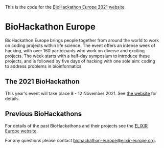 This is the code for the [BioHackathon Europe 2021 website](https://biohackathon-europe.org/index.html).

# BioHackathon Europe
BioHackathon Europe brings people together from around the world to work on coding projects within life science. The event offers an intense week of hacking, with over 160 participants who work on diverse and exciting projects. The week starts with a half-day symposium to introduce these projects, and is followed by five days of hacking with one sole aim: coding to address problems in bioinformatics. 

## The 2021 BioHackathon
This year's event will take place 8 - 12 November 2021. See [the website](https://biohackathon-europe.org/index.html) for details.

## Previous BioHackathons
For details of the past BioHackathons and their projects see the [ELIXIR Europe website](https://elixir-europe.org/events/biohackathon-europe).

For any questions please contact [biohackathon-europe@elixir-europe.org](mailto:biohackathon-europe@elixir-europe.org).
